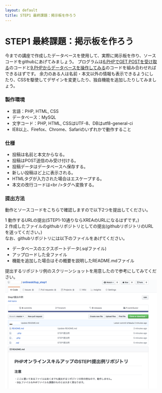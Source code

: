 ```yaml
---
layout: default
title: STEP1 最終課題：掲示板を作ろう
---
```

# STEP1 最終課題：掲示板を作ろう

今までの講座で作成したデータベースを使用して、実際に掲示板を作り、ソースコードをgithubにあげてみましょう。
プログラムは[6.PHPでGET,POSTを受け取る](6.html)のコードと[9.PHPからデータベースを操作してみる](9.html)のコードを組み合わせればできるはずです。
余力のある人は名前・本文以外の情報も表示できるようにしたり、CSSを駆使してデザインを変更したり、独自機能を追加したりしてみましょう。


### 製作環境

* 言語：PHP, HTML, CSS
* データベース：MySQL
* 文字コード：PHP, HTML, CSSはUTF-8、DBはutf8-general-ci
* IE8以上、Firefox、Chrome、Safariのいずれかで動作すること

### 仕様

* 投稿は名前と本文からなる。
* 投稿はPOST送信のみ受け付ける。
* 投稿データはデータベースへ保存する。
* 新しい投稿ほど上に表示される。
* HTMLタグが入力された場合はエスケープする。
* 本文の改行コードは&lt;br /&gt;タグへ変換する。

### 提出方法

動作とソースコードをこちらで確認しますので以下2つを提出してください。

1 動作するURLの提出(STEP1-10通りならXREAのURLになるはずです。)  
2 作成したファイルのgithubリポジトリとしての提出(githubリポジトリのURLを送ってください。)  
なお、githubリポジトリには以下のファイルをあげてください。

* データベースのエクスポートデータ(.sqlファイル)
* アップロードした全ファイル
* 機能を追加した場合はその概要を説明したREADME.mdファイル

提出するリポジトリ例のスクリーンショットを用意したので参考にしてみてください。
![](../images/step1_teisyutu.png)

